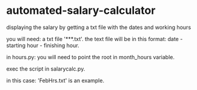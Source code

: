 # automated-salary-calculator
displaying the salary by getting a txt file with the dates and working hours

you will need:
a txt file '***.txt'.
the text file will be in this format:
date - starting hour - finishing hour.

in hours.py:
you will need to point the root in month_hours variable.

exec the script in salarycalc.py.

in this case: 'FebHrs.txt' is an example.

